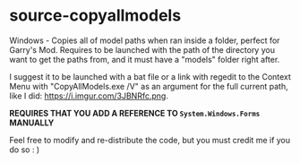 # source-copyallmodels
Windows - Copies all of model paths when ran inside a folder, perfect for Garry's Mod.
Requires to be launched with the path of the directory you want to get the paths from, and it must have a "models" folder right after.

I suggest it to be launched with a bat file or a link with regedit to the Context Menu with "CopyAllModels.exe /V" as an argument for the full current path, like I did: https://i.imgur.com/3JBNRfc.png.

**REQUIRES THAT YOU ADD A REFERENCE TO `System.Windows.Forms` MANUALLY**

Feel free to modify and re-distribute the code, but you must credit me if you do so : )
